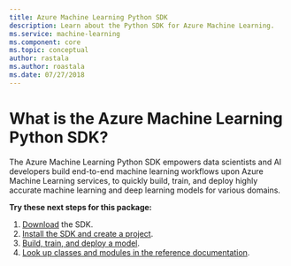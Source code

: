```yaml
---
title: Azure Machine Learning Python SDK
description: Learn about the Python SDK for Azure Machine Learning. 
ms.service: machine-learning
ms.component: core
ms.topic: conceptual
author: rastala
ms.author: roastala
ms.date: 07/27/2018
---
```

# What is the Azure Machine Learning Python SDK?

The Azure Machine Learning Python SDK empowers data scientists and AI developers build end-to-end machine learning workflows upon Azure Machine Learning services, to quickly build, train, and deploy highly accurate machine learning and deep learning models for various domains.

**Try these next steps for this package:**
1. [Download]() the SDK.
1. [Install the SDK and create a project]().
1. [Build, train, and deploy a model]().
1. [Look up classes and modules in the reference documentation]().